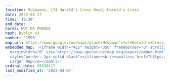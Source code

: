 ```yaml
---
location: McGowans, 174 Harold's Cross Road, Harold's Cross
date: 2023-04-17
time: '19:30'
end_date: ''
hares: WOT DA PHOQUE
hash: Dublin H3
number: '1593'
map_url: https://www.google.com/maps/place/McGowan's+of+Harold's+Cross/@53.3233214,-6.2823934,17z/data=!3m2!4b1!5s0x48670c102f0be463:0x5a4555ac5b4028f0!4m6!3m5!1s0x48670c102e5037b7:0x3a78cdc0a7193cc1!8m2!3d53.3233214!4d-6.2802047!16s%2Fg%2F1pzsrqc7k
embedded_map: '<iframe width="425" height="350" frameborder="0" scrolling="no" marginheight="0"
  marginwidth="0" src="https://www.openstreetmap.org/export/embed.html?bbox=-6.275191605091096%2C53.355946540881355%2C-6.272825896739961%2C53.357315249847105&amp;layer=mapnik&amp;marker=53.35663095011303%2C-6.274009550000073"
  style="border: 1px solid black"></iframe><br/><small><a href="https://www.openstreetmap.org/?mlat=53.35663&amp;mlon=-6.27401#map=19/53.35663/-6.27401">View
  Larger Map</a></small>'
ordinal_date: 20230417
last_modified_at: '2023-04-07'
---
```


